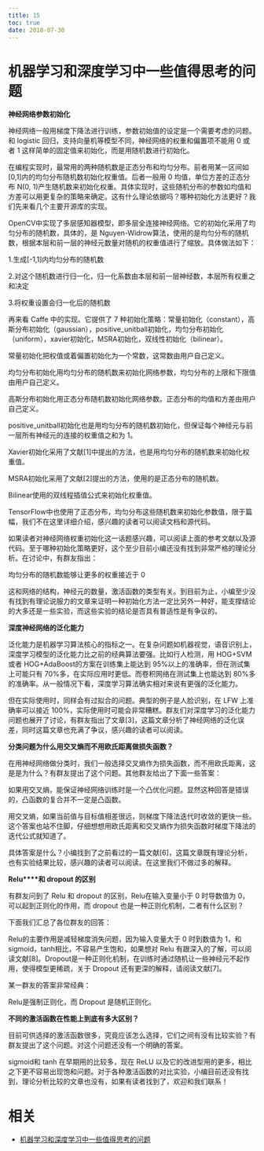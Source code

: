 ```yaml
---
title: 15
toc: true
date: 2018-07-30
---
```

# 机器学习和深度学习中一些值得思考的问题



**神经网络参数初始化**

神经网络一般用梯度下降法进行训练，参数初始值的设定是一个需要考虑的问题。和 logistic 回归，支持向量机等模型不同，神经网络的权重和偏置项不能用 0 或者 1 这样简单的固定值来初始化，而是用随机数进行初始化。

在编程实现时，最常用的两种随机数是正态分布和均匀分布。前者用某一区间如[0,1]内的均匀分布随机数初始化权重值。后者一般用 0 均值，单位方差的正态分布 N(0, 1)产生随机数来初始化权重。具体实现时，这些随机分布的参数如均值和方差可以用更复杂的策略来确定。这有什么理论依据吗？哪种初始化方法更好？我们先来看几个主要开源库的实现。



OpenCV中实现了多层感知器模型，即多层全连接神经网络。它的初始化采用了均匀分布的随机数，具体的，是 Nguyen-Widrow算法，使用的是均匀分布的随机数，根据本层和前一层的神经元数量对随机的权重值进行了缩放。具体做法如下：

1.生成[-1,1]内均匀分布的随机数

2.对这个随机数进行归一化，归一化系数由本层和前一层神经数，本层所有权重之和决定

3.将权重设置会归一化后的随机数



再来看 Caffe 中的实现。它提供了 7 种初始化策略：常量初始化（constant），高斯分布初始化（gaussian），positive_unitball初始化，均匀分布初始化（uniform），xavier初始化，MSRA初始化，双线性初始化（bilinear）。

常量初始化把权值或着偏置初始化为一个常数，这常数由用户自己定义。

均匀分布初始化用均匀分布的随机数来初始化网络参数，均匀分布的上限和下限值由用户自己定义。

高斯分布初始化用正态分布随机数初始化网络参数。正态分布的均值和方差由用户自己定义。

positive_unitball初始化也是用均匀分布的随机数初始化，但保证每个神经元与前一层所有神经元的连接的权重值之和为 1。

Xavier初始化采用了文献[1]中提出的方法，也是用均匀分布的随机数来初始化权重值。

MSRA初始化采用了文献[2]提出的方法，使用的是正态分布的随机数。

Bilinear使用的双线程插值公式来初始化权重值。



TensorFlow中也使用了正态分布，均匀分布这些随机数来初始化参数值，限于篇幅，我们不在这里详细介绍，感兴趣的读者可以阅读文档和源代码。



如果读者对神经网络权重初始化这一话题感兴趣，可以阅读上面的参考文献以及源代码。至于哪种初始化策略更好，这个至少目前小编还没有找到非常严格的理论分析。在讨论中，有群友指出：

均匀分布的随机数能够让更多的权重接近于 0

这和网络的结构，神经元的数量，激活函数的类型有关。到目前为止，小编至少没有找到有理论说服力的文章来证明一种初始化方法一定比另外一种好，能支撑结论的大多还是一些实验，而这些实验的结论是否具有普适性是有争议的。



**深度神经网络的泛化能力**

泛化能力是机器学习算法核心的指标之一。在复杂问题如机器视觉，语音识别上，深度学习模型的泛化能力比之前的经典算法要强。比如行人检测，用 HOG+SVM或者 HOG+AdaBoost的方案在训练集上能达到 95%以上的准确率，但在测试集上可能只有 70%多，在实际应用时更低。而卷积网络在测试集上也能达到 80%多的准确率。从一般情况下看，深度学习算法确实相对来说有更强的泛化能力。

但在实际使用时，同样会有过拟合的问题。典型的例子是人脸识别，在 LFW 上准确率可以接近 100%，实际使用时可能会非常糟糕。群友们对深度学习的泛化能力问题也展开了讨论，有群友指出了文章[3]，这篇文章分析了神经网络的泛化误差，同时这篇文章也充满了争议，感兴趣的读者可以阅读。



**分类问题为什么用交叉熵而不用欧氏距离做损失函数？**

在用神经网络做分类时，我们一般选择交叉熵作为损失函数，而不用欧氏距离，这是是为什么？有群友提出了这个问题。其他群友给出了下面一些答案：

如果用交叉熵，能保证神经网络训练时是一个凸优化问题。显然这种回答是错误的，凸函数的复合并不一定是凸函数。

用交叉熵，如果当前值与目标值相差很远，则梯度下降法迭代时收敛的更快一些。这个答案也站不住脚，仔细想想用欧氏距离和交叉熵作为损失函数时梯度下降法的迭代公式就知道了。

具体答案是什么？小编找到了之前看过的一篇文献[6]，这篇文章既有理论分析，也有实验结果比较，感兴趣的读者可以阅读。在这里我们不做过多的解释。



**Relu****和 dropout 的区别**

有群友问到了 Relu 和 dropout 的区别，Relu在输入变量小于 0 时导数值为 0，可以起到正则化的作用，而 dropout 也是一种正则化机制，二者有什么区别？

下面我们汇总了各位群友的回答：

Relu的主要作用是减轻梯度消失问题，因为输入变量大于 0 时到数值为 1，和 sigmoid，tanh相比，不容易产生饱和，如果想对 Relu 有跟深入的了解，可以阅读文献[8]。Dropout是一种正则化机制，在训练时通过随机让一些神经元不起作用，使得模型更稀疏，关于 Dropout 还有更深的解释，请阅读文献[7]。

某一群友的答案非常经典：

Relu是强制正则化，而 Dropout 是随机正则化。



**不同的激活函数在性能上到底有多大区别？**

目前可供选择的激活函数很多，究竟应该怎么选择，它们之间有没有比较实验？有群友提出了这个问题。对这个问题还没有一个明确的答案。

sigmoid和 tanh 在早期用的比较多，现在 ReLU 以及它的改进型用的更多，相比之下更不容易出现饱和问题。对于各种激活函数的对比实验，小编目前还没有找到，理论分析比较的文章也没有，如果有读者找到了，欢迎和我们联系！



# 相关


- [机器学习和深度学习中一些值得思考的问题](https://www.tensorinfinity.com/paper_58.html)
